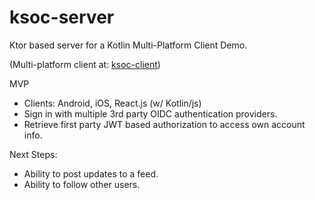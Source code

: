 # ksoc-server

Ktor based server for a Kotlin Multi-Platform Client Demo.

(Multi-platform client at: [ksoc-client](https://github.com/redefinescience/ksoc-client))

MVP
- Clients: Android, iOS, React.js (w/ Kotlin/js)
- Sign in with multiple 3rd party OIDC authentication providers.
- Retrieve first party JWT based authorization to access own account info.

Next Steps:
- Ability to post updates to a feed.
- Ability to follow other users.
